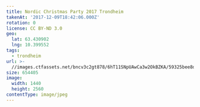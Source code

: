 ```yaml
---
title: Nordic Christmas Party 2017 Trondheim
takenAt: '2017-12-09T18:42:06.000Z'
rotation: 0
license: CC BY-ND 3.0
geo:
  lat: 63.430902
  lng: 10.399552
tags:
  - trondheim
url: >-
  //images.ctfassets.net/bncv3c2gt878/6hT11SNpUAwCa3w2OkBZKA/59325bee8db3f3c82d40b124d9d26cc2/nordic-christmas-party-2017-trondheim_25089204798_o
size: 654405
image:
  width: 1440
  height: 2560
contentType: image/jpeg
---
```


